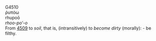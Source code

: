 <body>
  <p>G4510<br>  ῥυπόω  <br> rhupoō  <br><i>rhoo-po‘-o </i><br>From <a href="g4509.htm">4509</a>  to <i>soil</i>, that is, (intransitively) to <i>become</i> <i>dirty</i> (morally): - be filthy.<br></p>
 </body>